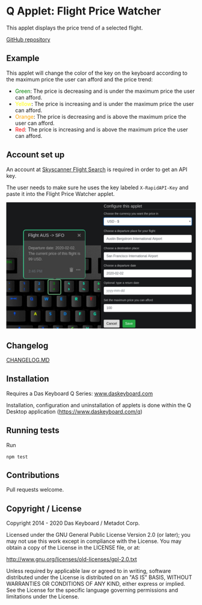 # Q Applet: Flight Price Watcher

This applet displays the price trend of a selected flight.

[GitHub repository](https://github.com/daskeyboard/daskeyboard-applet--fly-me)

## Example

This applet will change the color of the key on the keyboard according to the maximum price the user can afford and
the price trend:

- <span style="color:green">Green</span>: The price is decreasing and is under the maximum price the user can afford.
- <span style="color:yellow">Yellow</span>: The price is increasing and is under the maximum price the user can afford.
- <span style="color:orange">Orange</span>: The price is decreasing and is above the maximum price the user can afford.
- <span style="color:red">Red</span>: The price is increasing and is above the maximum price the user can afford.

## Account set up

An account at [Skyscanner Flight Search](https://rapidapi.com/skyscanner/api/skyscanner-flight-search) is required in
order to get an API key.

The user needs to make sure he uses the key labeled `X-RapidAPI-Key` and paste it into the Flight Price Watcher applet.

![Flight Price Watcher on a Das Keyboard Q](assets/image.png "Flight Price Watcher result")

## Changelog

[CHANGELOG.MD](CHANGELOG.md)

## Installation

Requires a Das Keyboard Q Series: www.daskeyboard.com

Installation, configuration and uninstallation of applets is done within
the Q Desktop application (<https://www.daskeyboard.com/q>)

## Running tests

Run

    npm test

## Contributions

Pull requests welcome.

## Copyright / License

Copyright 2014 - 2020 Das Keyboard / Metadot Corp.

Licensed under the GNU General Public License Version 2.0 (or later);
you may not use this work except in compliance with the License.
You may obtain a copy of the License in the LICENSE file, or at:

   <http://www.gnu.org/licenses/old-licenses/gpl-2.0.txt>

Unless required by applicable law or agreed to in writing, software
distributed under the License is distributed on an "AS IS" BASIS,
WITHOUT WARRANTIES OR CONDITIONS OF ANY KIND, either express or implied.
See the License for the specific language governing permissions and
limitations under the License.
